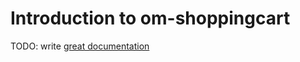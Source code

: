 # Introduction to om-shoppingcart

TODO: write [great documentation](http://jacobian.org/writing/what-to-write/)
